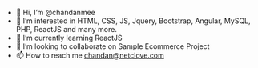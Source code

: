 - 👋 Hi, I’m @chandanmee
- 👀 I’m interested in HTML, CSS, JS, Jquery, Bootstrap, Angular, MySQL, PHP, ReactJS and many more.
- 🌱 I’m currently learning ReactJS
- 💞️ I’m looking to collaborate on Sample Ecommerce Project
- 📫 How to reach me chandan@netclove.com

<!---
chandanmee/chandanmee is a ✨ special ✨ repository because its `README.md` (this file) appears on your GitHub profile.
You can click the Preview link to take a look at your changes.
--->
